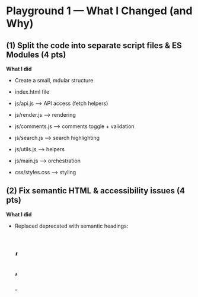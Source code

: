 # Playground 1 — What I Changed (and Why)

## (1) Split the code into separate script files & ES Modules (4 pts)

**What I did** 
- Create a small, mdular structure

- index.html file

- js/api.js -->  API access (fetch helpers)
- js/render.js --> rendering
- js/comments.js --> comments toggle + validation
- js/search.js --> search highlighting
- js/utils.js --> helpers
- js/main.js --> orchestration

- css/styles.css --> styling


## (2) Fix semantic HTML & accessibility issues (4 pts)

**What I did** 
- Replaced deprecated <font> with semantic headings: <h1>, <h2>, <h3>.






































































































































































